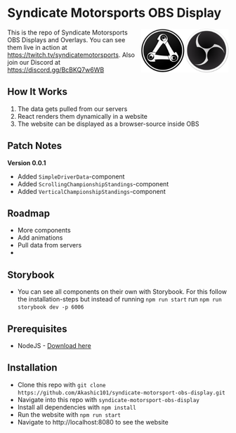 # Syndicate Motorsports OBS Display

<img src="./public/2024-02-10-Syndicate-Motorsports-OBS-Logo.png" alt="Blog's logo" align="right" width="200" height="100">

This is the repo of Syndicate Motorsports OBS Displays and Overlays. You can see them live in action at
https://twitch.tv/syndicatemotorsports. Also join our Discord at https://discord.gg/BcBKQ7w6WB

## How It Works

1. The data gets pulled from our servers
2. React renders them dynamically in a website
3. The website can be displayed as a browser-source inside OBS

## Patch Notes

**Version 0.0.1**
- Added `SimpleDriverData`-component
- Added `ScrollingChampionshipStandings`-component
- Added `VerticalChampionshipStandings`-component

## Roadmap
- More components
- Add animations
- Pull data from servers
- 
## Storybook
- You can see all components on their own with Storybook. For this follow the installation-steps but instead of running `npm run start` run `npm run storybook dev -p 6006`

## Prerequisites
- NodeJS - [Download here](https://nodejs.org/en/download)

## Installation

- Clone this repo with `git clone https://github.com/Akashic101/syndicate-motorsport-obs-display.git`
- Navigate into this repo with `syndicate-motorsport-obs-display`
- Install all dependencies with `npm install`
- Run the website with `npm run start`
- Navigate to http://localhost:8080 to see the website
